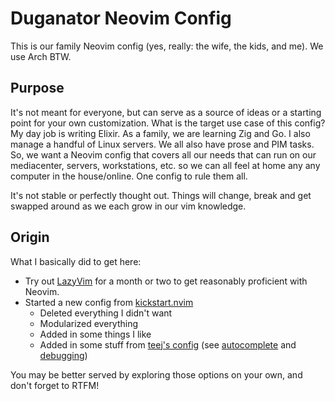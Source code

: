 # Duganator Neovim Config

This is our family Neovim config (yes, really: the wife, the kids, and me). We use Arch BTW.

## Purpose

It's not meant for everyone, but can serve as a source of ideas or a starting point for your own customization. What is the target use case of this config? My day job is writing Elixir. As a family, we are learning Zig and Go. I also manage a handful of Linux servers. We all also have prose and PIM tasks. So, we want a Neovim config that covers all our needs that can run on our mediacenter, servers, workstations, etc. so we can all feel at home any any computer in the house/online. One config to rule them all.

It's not stable or perfectly thought out. Things will change, break and get swapped around as we each grow in our vim knowledge.

## Origin

What I basically did to get here:

- Try out [LazyVim](https://www.lazyvim.org/) for a month or two to get reasonably proficient with Neovim.
- Started a new config from [kickstart.nvim](https://github.com/nvim-lua/kickstart.nvim)
    - Deleted everything I didn't want
    - Modularized everything
    - Added in some things I like
    - Added in some stuff from [teej's config](https://github.com/tjdevries/config.nvim) (see [autocomplete](https://www.youtube.com/watch?v=22mrSjknDHI) and [debugging](https://www.youtube.com/watch?v=lyNfnI-B640))

You may be better served by exploring those options on your own, and don't forget to RTFM!
